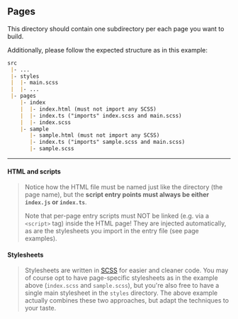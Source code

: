 ## Pages
This directory should contain one subdirectory per each page you want to build.

Additionally, please follow the expected structure as in this example:
```md
src
 |- ...
 |- styles
 |  |- main.scss
 |  |- ...
 |- pages
    |- index
    |  |- index.html (must not import any SCSS)
    |  |- index.ts ("imports" index.scss and main.scss)
    |  |- index.scss
    |- sample
       |- sample.html (must not import any SCSS)
       |- index.ts ("imports" sample.scss and main.scss)
       |- sample.scss
```

---

#### HTML and scripts
> Notice how the HTML file must be named just like the directory (the page name), but the **script entry points must always be either `index.js` or `index.ts`**.
>
> Note that per-page entry scripts must NOT be linked (e.g. via a `<script>` tag) inside the HTML page! They are injected automatically, as are the stylesheets you import in the entry file (see page examples).

#### Stylesheets
> Stylesheets are written in [SCSS](https://sass-lang.com/documentation/syntax) for easier and cleaner code. You may of course opt to have page-specific stylesheets as in the example above (`index.scss` and `sample.scss`), but you're also free to have a single main stylesheet in the `styles` directory. The above example actually combines these two approaches, but adapt the techniques to your taste.
